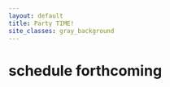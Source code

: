 ```yaml
---
layout: default
title: Party TIME!
site_classes: gray_background
---
```


schedule forthcoming
====================
